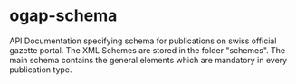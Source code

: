 # ogap-schema
API Documentation specifying schema for publications on swiss official gazette portal. 
The XML Schemes are stored in the folder "schemes". The main schema contains the general elements which are mandatory in every publication type.
